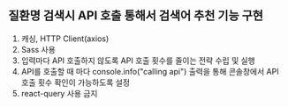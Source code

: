 ## 질환명 검색시 API 호출 통해서 검색어 추천 기능 구현

1. 캐싱, HTTP Client(axios)
2. Sass 사용
3. 입력마다 API 호출하지 않도록 API 호출 횟수를 줄이는 전략 수립 및 실행
4. API를 호출할 때 마다 console.info("calling api") 출력을 통해 콘솔창에서 API 호출 횟수 확인이 가능하도록 설정
5. react-query 사용 금지

